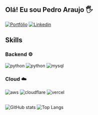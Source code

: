 ## Olá! Eu sou Pedro Araujo 🖐️

[![Portfólio](https://img.shields.io/website?label=www.pedroaraujo.dev&style=for-the-badge&url=https://www.pedroaraujo.dev)](https://www.pedroaraujo.dev)
[![Linkedin](https://img.shields.io/badge/LinkedIn-0077B5?style=for-the-badge&logo=linkedin&logoColor=white)](https://www.linkedin.com/in/eupsa/)

## Skills

<div style="display: inline_block">  
  <h3>Backend ⚙️</h3>
  <img align="center" alt="python" src="https://img.shields.io/badge/python-3776AB?style=for-the-badge&logo=python&logoColor=white" />
  <img align="center" alt="python" src="https://img.shields.io/badge/PHP-777BB4?style=for-the-badge&logo=php&logoColor=white" />
  <img align="center" alt="mysql" src="https://img.shields.io/badge/MySQL-00000F?style=for-the-badge&logo=mysql&logoColor=white" />

  <h3>Cloud ☁️</h3>
  <img align="center" alt="aws" src="https://img.shields.io/badge/Amazon_AWS-232F3E?style=for-the-badge&logo=amazon-aws&logoColor=white" />
  <img align="center" alt="cloudflare" src="https://img.shields.io/badge/Cloudflare-F38020?style=for-the-badge&logo=Cloudflare&logoColor=white" />
  <img align="center" alt="vercel" src="https://img.shields.io/badge/Vercel-000000?style=for-the-badge&logo=vercel&logoColor=white" />
</div><br/>

![GitHub stats](https://github-readme-stats.vercel.app/api?username=eupsa&show_icons=true&theme=dark&locale=pt-br)
![Top Langs](https://github-readme-stats.vercel.app/api/top-langs/?username=eupsa&layout=compact&theme=dark&locale=pt-br)
